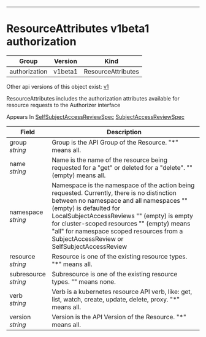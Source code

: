 

-----------
# ResourceAttributes v1beta1 authorization



Group        | Version     | Kind
------------ | ---------- | -----------
authorization | v1beta1 | ResourceAttributes




<aside class="notice">Other api versions of this object exist: <a href="#resourceattributes-v1">v1</a> </aside>


ResourceAttributes includes the authorization attributes available for resource requests to the Authorizer interface

<aside class="notice">
Appears In <a href="#selfsubjectaccessreviewspec-v1beta1">SelfSubjectAccessReviewSpec</a> <a href="#subjectaccessreviewspec-v1beta1">SubjectAccessReviewSpec</a> </aside>

Field        | Description
------------ | -----------
group <br /> *string*  | Group is the API Group of the Resource.  "*" means all.
name <br /> *string*  | Name is the name of the resource being requested for a "get" or deleted for a "delete". "" (empty) means all.
namespace <br /> *string*  | Namespace is the namespace of the action being requested.  Currently, there is no distinction between no namespace and all namespaces "" (empty) is defaulted for LocalSubjectAccessReviews "" (empty) is empty for cluster-scoped resources "" (empty) means "all" for namespace scoped resources from a SubjectAccessReview or SelfSubjectAccessReview
resource <br /> *string*  | Resource is one of the existing resource types.  "*" means all.
subresource <br /> *string*  | Subresource is one of the existing resource types.  "" means none.
verb <br /> *string*  | Verb is a kubernetes resource API verb, like: get, list, watch, create, update, delete, proxy.  "*" means all.
version <br /> *string*  | Version is the API Version of the Resource.  "*" means all.






